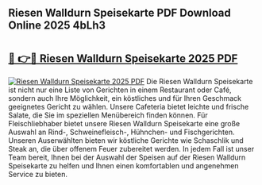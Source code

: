 ## Riesen Walldurn Speisekarte PDF Download Online 2025 4bLh3

# <h2><a href="http://gcdtiz.nevu.top/?p=Riesen+Walldurn+Speisekarte">🔗 👉🔴 Riesen Walldurn Speisekarte 2025 PDF</a></h2>

[![Riesen Walldurn Speisekarte 2025 PDF](https://i.imgur.com/dBaPXMq.png)](http://gcdtiz.nevu.top/?p=Riesen+Walldurn+Speisekarte)
Die Riesen Walldurn Speisekarte ist nicht nur eine Liste von Gerichten in einem Restaurant oder Café, sondern auch Ihre Möglichkeit, ein köstliches und für Ihren Geschmack geeignetes Gericht zu wählen. Unsere Cafeteria bietet leichte und frische Salate, die Sie im speziellen Menübereich finden können. Für Fleischliebhaber bietet unsere Riesen Walldurn Speisekarte eine große Auswahl an Rind-, Schweinefleisch-, Hühnchen- und Fischgerichten. Unseren Auserwählten bieten wir köstliche Gerichte wie Schaschlik und Steak an, die über offenem Feuer zubereitet werden. In jedem Fall ist unser Team bereit, Ihnen bei der Auswahl der Speisen auf der Riesen Walldurn Speisekarte zu helfen und Ihnen einen komfortablen und angenehmen Service zu bieten.
